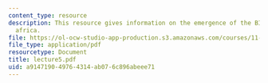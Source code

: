 ```yaml
---
content_type: resource
description: This resource gives information on the emergence of the BID in south
  africa.
file: https://ol-ocw-studio-app-production.s3.amazonaws.com/courses/11-422-downtown-management-organizations-fall-2006/a914719049764314ab076c896abeee71_lecture5.pdf
file_type: application/pdf
resourcetype: Document
title: lecture5.pdf
uid: a9147190-4976-4314-ab07-6c896abeee71
---
```

